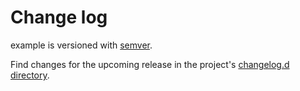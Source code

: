 # Change log

example is versioned with [semver](https://semver.org/).

Find changes for the upcoming release in the project's [changelog.d directory](https://github.com/lsst-sqre/example/tree/main/changelog.d/).

<!-- scriv-insert-here -->
